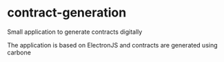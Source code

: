 # contract-generation
Small application to generate contracts digitally

The application is based on ElectronJS and contracts are generated using carbone
